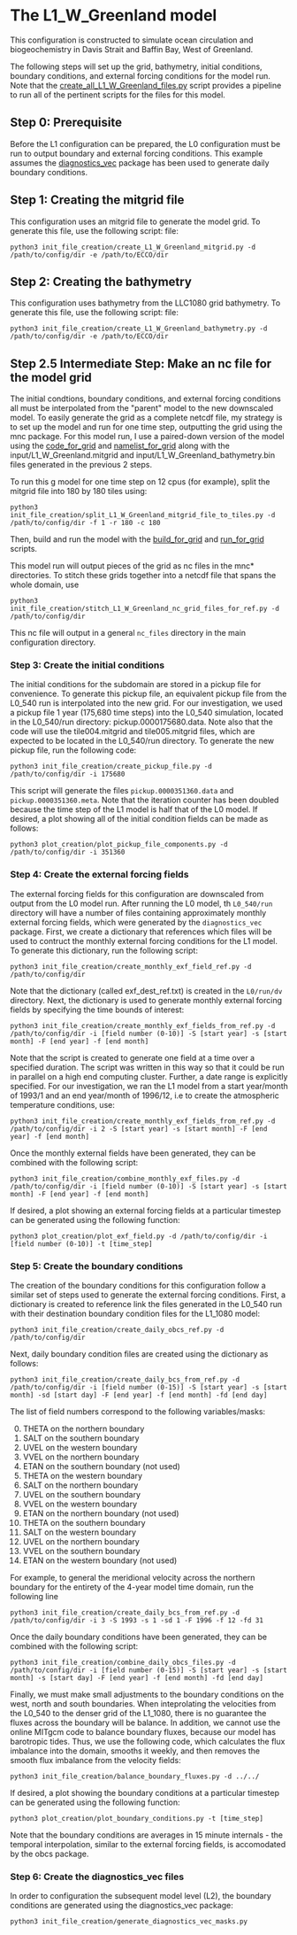 # The L1_W_Greenland model

This configuration is constructed to simulate ocean circulation and biogeochemistry in Davis Strait and Baffin Bay, West of Greenland.

The following steps will set up the grid, bathymetry, initial conditions, boundary conditions, and external forcing conditions for the model run. Note that the [create_all_L1_W_Greenland_files.py](https://github.com/mhwood/downscale_ecco_v5_darwin/blob/main/L1/L1_W_Greenland/utils/init_file_creation/create_all_L1_W_Greenland_files.py) script provides a pipeline to run all of the pertinent scripts for the files for this model.

## Step 0: Prerequisite
Before the L1 configuration can be prepared, the L0 configuration must be run to output boundary and external forcing conditions. This example assumes the [diagnostics_vec](https://github.com/mhwood/diagnostics_vec) package has been used to generate daily boundary conditions.

## Step 1: Creating the mitgrid file
This configuration uses an mitgrid file to generate the model grid. To generate this file, use the following script:
file:
```
python3 init_file_creation/create_L1_W_Greenland_mitgrid.py -d /path/to/config/dir -e /path/to/ECCO/dir
```

## Step 2: Creating the bathymetry
This configuration uses bathymetry from the LLC1080 grid bathymetry. To generate this file, use the following script:
file:
```
python3 init_file_creation/create_L1_W_Greenland_bathymetry.py -d /path/to/config/dir -e /path/to/ECCO/dir
```

## Step 2.5 Intermediate Step: Make an nc file for the model grid
The initial condtions, boundary conditions, and external forcing conditions all must be interpolated from the "parent" model to the new downscaled model. To easily generate the grid as a complete netcdf file, my strategy is to set up the model and run for one time step, outputting the grid using the mnc package. For this model run, I use a paired-down version of the model using the [code_for_grid](https://github.com/mhwood/downscale_ecco_v5_darwin/tree/main/L1/L1_W_Greenland/code_for_grid) and [namelist_for_grid](https://github.com/mhwood/downscale_ecco_v5_darwin/tree/main/L1/L1_W_Greenland/namelist_for_grid) along with the input/L1_W_Greenland.mitgrid and input/L1_W_Greenland_bathymetry.bin files generated in the previous 2 steps. 

To run this g model for one time step on 12 cpus (for example), split the mitgrid file into 180 by 180 tiles using:
```
python3 init_file_creation/split_L1_W_Greenland_mitgrid_file_to_tiles.py -d /path/to/config/dir -f 1 -r 180 -c 180
```
Then, build and run the model with the [build_for_grid](https://github.com/mhwood/downscale_ecco_v5_darwin/blob/main/L1/L1_W_Greenland/utils/build_for_grid.sh) and [run_for_grid](https://github.com/mhwood/downscale_ecco_v5_darwin/blob/main/L1/L1_W_Greenland/utils/run_for_grid.sh) scripts.


This model run will output pieces of the grid as nc files in the mnc* directories. To stitch these grids together into a netcdf file that spans the whole domain, use
```
python3 init_file_creation/stitch_L1_W_Greenland_nc_grid_files_for_ref.py -d /path/to/config/dir
```
This nc file will output in a general `nc_files` directory in the main configuration directory.


### Step 3: Create the initial conditions
The initial conditions for the subdomain are stored in a pickup file for convenience. To generate this pickup file, an equivalent pickup file from the L0_540 run is interpolated into the new grid. For our investigation, we used a pickup file 1 year (175,680 time steps) into the L0_540 simulation, located in the L0_540/run directory: pickup.0000175680.data. Note also that the code will use the tile004.mitgrid and tile005.mitgrid files, which are expected to be located in the L0_540/run directory. To generate the new pickup file, run the following code:
```
python3 init_file_creation/create_pickup_file.py -d /path/to/config/dir -i 175680
```
This script will generate the files ```pickup.0000351360.data``` and ```pickup.0000351360.meta```. Note that the iteration counter has been doubled because the time step of the L1 model is half that of the L0 model. If desired, a plot showing all of the initial condition fields can be made as follows:
```
python3 plot_creation/plot_pickup_file_components.py -d /path/to/config/dir -i 351360
```

### Step 4: Create the external forcing fields
The external forcing fields for this configuration are downscaled from output from the L0 model run. After running the L0 model, th `L0_540/run` directory will have a number of files containing approximately monthly external forcing fields, which were generated by the ```diagnostics_vec``` package. First, we create a dictionary that references which files will be used to contruct the monthly external forcing conditions for the L1 model. To generate this dictionary, run the following script:
```
python3 init_file_creation/create_monthly_exf_field_ref.py -d /path/to/config/dir
```
Note that the dictionary (called exf_dest_ref.txt) is created in the ```L0/run/dv``` directory. Next, the dictionary is used to generate monthly external forcing fields by specifying the time bounds of interest:
```
python3 init_file_creation/create_monthly_exf_fields_from_ref.py -d /path/to/config/dir -i [field number (0-10)] -S [start year] -s [start month] -F [end year] -f [end month]
```

Note that the script is created to generate one field at a time over a specified duration. The script was written in this way so that it could be run in parallel on a high end computing cluster. Further, a date range is explicitly specified. For our investigation, we ran the L1 model from a start year/month of 1993/1 and an end year/month of 1996/12, i.e to create the atmospheric temperature conditions, use:
```
python3 init_file_creation/create_monthly_exf_fields_from_ref.py -d /path/to/config/dir -i 2 -S [start year] -s [start month] -F [end year] -f [end month]
```
Once the monthly external fields have been generated, they can be combined with the following script:
```
python3 init_file_creation/combine_monthly_exf_files.py -d /path/to/config/dir -i [field number (0-10)] -S [start year] -s [start month] -F [end year] -f [end month]
```
If desired, a plot showing an external forcing fields at a particular timestep can be generated using the following function:
```
python3 plot_creation/plot_exf_field.py -d /path/to/config/dir -i [field number (0-10)] -t [time_step]
```


### Step 5: Create the boundary conditions
The creation of the boundary conditions for this configuration follow a similar set of steps used to generate the external forcing conditions. First, a dictionary is created to reference link the files generated in the L0_540 run with their destination boundary condition files for the L1_1080 model:
```
python3 init_file_creation/create_daily_obcs_ref.py -d /path/to/config/dir
```
Next, daily boundary condition files are created using the dictionary as follows:
```
python3 init_file_creation/create_daily_bcs_from_ref.py -d /path/to/config/dir -i [field number (0-15)] -S [start year] -s [start month] -sd [start day] -F [end year] -f [end month] -fd [end day]
```
The list of field numbers correspond to the following variables/masks:

0. THETA on the northern boundary
1. SALT on the southern boundary
2. UVEL on the western boundary
3. VVEL on the northern boundary
4. ETAN on the southern boundary   (not used)
5. THETA on the western boundary
6. SALT on the northern boundary
7. UVEL on the southern boundary
8. VVEL on the western boundary
9. ETAN on the northern boundary   (not used)
10. THETA on the southern boundary
11. SALT on the western boundary
12. UVEL on the northern boundary
13. VVEL on the southern boundary
14. ETAN on the western boundary   (not used)

For example, to general the meridional velocity across the northern boundary for the entirety of the 4-year model time domain, run the following line
```
python3 init_file_creation/create_daily_bcs_from_ref.py -d /path/to/config/dir -i 3 -S 1993 -s 1 -sd 1 -F 1996 -f 12 -fd 31
```
Once the daily boundary conditions have been generated, they can be combined with the following script:
```
python3 init_file_creation/combine_daily_obcs_files.py -d /path/to/config/dir -i [field number (0-15)] -S [start year] -s [start month] -s [start day] -F [end year] -f [end month] -fd [end day]
```
Finally, we must make small adjustments to the boundary conditions on the west, north and south boundaries. When inteprolating the velocities from the L0_540 to the denser grid of the L1_1080, there is no guarantee the fluxes across the boundary will be balance. In addition, we cannot use the online MITgcm code to balance boundary fluxes, because our model has barotropic tides. Thus, we use the following code, which calculates the flux imbalance into the domain, smooths it weekly, and then removes the smooth flux imbalance from the velocity fields:
```
python3 init_file_creation/balance_boundary_fluxes.py -d ../../
```

If desired, a plot showing the boundary conditions at a particular timestep can be generated using the following function:
```
python3 plot_creation/plot_boundary_conditions.py -t [time_step]
```
Note that the boundary conditions are averages in 15 minute internals - the temporal interpolation, similar to the external forcing fields, is accomodated by the obcs package.

### Step 6: Create the diagnostics_vec files
In order to configuration the subsequent model level (L2), the boundary conditions are generated using the diagnostics_vec package:
```
python3 init_file_creation/generate_diagnostics_vec_masks.py
```
